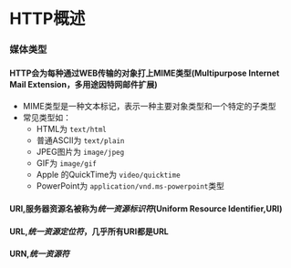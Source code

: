 
# HTTP概述

### 媒体类型

#### HTTP会为每种通过WEB传输的对象打上MIME类型(Multipurpose Internet Mail Extension，多用途因特网邮件扩展)

- MIME类型是一种文本标记，表示一种主要对象类型和一个特定的子类型
- 常见类型如：
  - HTML为 `text/html`
  - 普通ASCII为 `text/plain`
  - JPEG图片为 `image/jpeg`
  - GIF为 `image/gif`
  - Apple 的QuickTime为 `video/quicktime`
  - PowerPoint为 `application/vnd.ms-powerpoint`类型 

#### URI,服务器资源名被称为*统一资源标识符*(Uniform Resource Identifier,URI)

#### URL,*统一资源定位符*，几乎所有URI都是URL

#### URN,*统一资源符*


